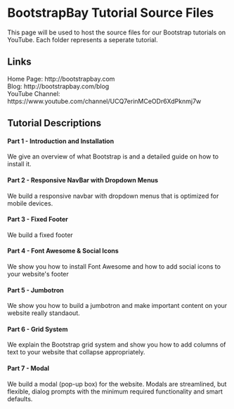 BootstrapBay Tutorial Source Files
=========

This page will be used to host the source files for our Bootstrap tutorials on YouTube. Each folder represents a seperate tutorial. 

<h2>Links</h2>
Home Page: http://bootstrapbay.com <br/>
Blog: http://bootstrapbay.com/blog <br/>
YouTube Channel: https://www.youtube.com/channel/UCQ7erinMCeODr6XdPknmj7w

<h2>Tutorial Descriptions</h2>

<h4>Part 1 - Introduction and Installation</h4>
<p>We give an overview of what Bootstrap is and a detailed guide on how to install it.</p>

<h4>Part 2 - Responsive NavBar with Dropdown Menus</h4>
<p>We build a responsive navbar with dropdown menus that is optimized for mobile devices. </p>

<h4>Part 3 - Fixed Footer</h4>
<p>We build a fixed footer</p>

<h4>Part 4 - Font Awesome & Social Icons</h4>
<p>We show you how to install Font Awesome and how to add social icons to your website's footer</p>

<h4>Part 5 - Jumbotron</h4>
<p>We show you how to build a jumbotron and make important content on your website really standaout.</p>

<h4>Part 6 - Grid System</h4>
<p>We explain the Bootstrap grid system and show you how to add columns of text to your website that collapse appropriately.</p>

<h4>Part 7 - Modal</h4>
<p>We build a modal (pop-up box) for the website. Modals are streamlined, but flexible, dialog prompts with the minimum required functionality and smart defaults.</p>
